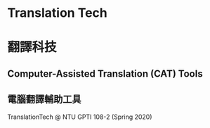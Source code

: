 # Translation Tech
# 翻譯科技

## Computer-Assisted Translation (CAT) Tools
## 電腦翻譯輔助工具

TranslationTech @ NTU GPTI 108-2 (Spring 2020)
